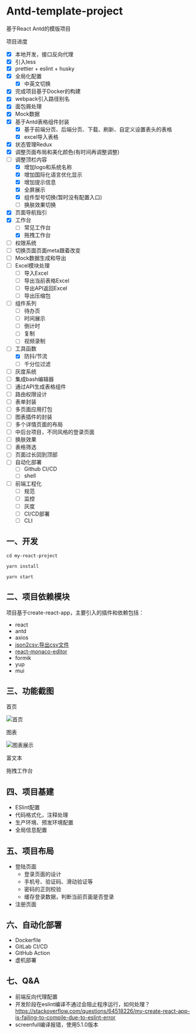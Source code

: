 # Antd-template-project

基于React Antd的模版项目

项目进度
- [x] 本地开发，接口反向代理
- [x] 引入less
- [x] prettier + eslint + husky
- [x] 全局化配置
    - [x] 中英文切换
- [x] 完成项目基于Docker的构建
- [x] webpack引入路径别名
- [x] 面包屑处理
- [x] Mock数据
- [x] 基于Antd表格组件封装
    - [x] 基于前端分页、后端分页、下载、刷新、自定义设置表头的表格
    - [x] excel导入表格
- [x] 状态管理Redux
- [x] 调整页面布局和美化颜色(有时间再调整调整)
- [ ] 调整顶栏内容
    - [x] 增加logo和系统名称
    - [x] 增加国际化语言优化显示
    - [x] 增加提示信息
    - [x] 全屏展示
    - [x] 组件型号切换(暂时没有配置入口)
    - [ ] 换肤效果切换
- [x] 页面导航指引
- [x] 工作台
    - [ ] 常见工作台
    - [x] 拖拽工作台
- [ ] 权限系统
- [ ] 切换页面页面meta跟着改变
- [ ] Mock数据生成和导出
- [ ] Excel模块处理
    - [ ] 导入Excel
    - [ ] 导出当前表格Excel
    - [ ] 导出API返回Excel
    - [ ] 导出压缩包
- [ ] 组件系列
    - [ ] 待办页
    - [ ] 时间展示
    - [ ] 倒计时
    - [ ] 复制
    - [ ] 视频录制
- [ ] 工具函数
    - [x] 防抖/节流
    - [ ] 千分位过滤
- [ ] 灰度系统
- [ ] 集成bash编辑器
- [ ] 通过API生成表格组件
- [ ] 路由权限设计
- [ ] 表单封装
- [ ] 多页面应用打包
- [ ] 图表插件的封装
- [ ] 多个详情页面的布局
- [ ] 中后台项目，不同风格的登录页面
- [ ] 换肤效果
- [ ] 表格筛选
- [ ] 页面过长回到顶部
- [ ] 自动化部署
  - [ ] Github CI/CD
  - [ ] shell
- [ ] 前端工程化
    - [ ] 规范
    - [ ] 监控
    - [ ] 灰度
    - [ ] CI/CD部署
    - [ ] CLI

## 一、开发

```
cd my-react-project

yarn install

yarn start
```

## 二、项目依赖模块

项目基于create-react-app，主要引入的插件和依赖包括：

- react
- antd
- axios
- [json2csv:导出csv文件](https://www.npmjs.com/package/json2csv)
- [react-monaco-editor](https://github.com/react-monaco-editor/react-monaco-editor)
- formik
- yup
- mui

## 三、功能截图

首页

![首页](https://cdn.jsdelivr.net/gh/richLpf/pictures@main/gitbook/1650191170715dashboard.png)

图表

![图表展示](https://cdn.jsdelivr.net/gh/richLpf/pictures@main/gitbook/1639620289264demo1.png)

富文本

拖拽工作台
## 四、项目基建

- ESlint配置
- 代码格式化，注释处理
- 生产环境、预发环境配置
- 全局信息配置

## 五、项目布局

- 登陆页面
    - 登录页面的设计
    - 手机号、验证码、滑动验证等
    - 密码的正则校验
    - 缓存登录数据，判断当前页面是否登录
- 注册页面


## 六、自动化部署

- Dockerfile
- GitLab CI/CD
- GitHub Action
- 虚机部署

## 七、Q&A

- 前端反向代理配置
- 开发阶段在eslint编译不通过会阻止程序运行，如何处理？
https://stackoverflow.com/questions/64518226/my-create-react-app-is-failing-to-compile-due-to-eslint-error
- screenfull编译报错，使用5.1.0版本
